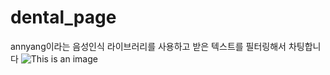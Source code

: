 # dental_page

annyang이라는 음성인식 라이브러리를 사용하고 받은 텍스트를 필터링해서 차팅합니다
![This is an image](https://ifh.cc/g/jGvwCv.jpg)
